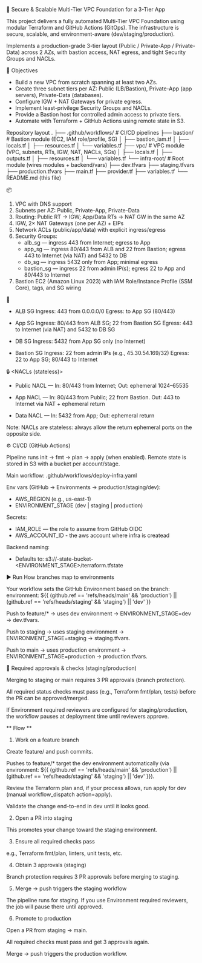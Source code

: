 🔭 Secure & Scalable Multi-Tier VPC Foundation for a 3-Tier App

This project delivers a fully automated Multi-Tier VPC Foundation using modular Terraform and GitHub Actions (GitOps). The infrastructure is secure, scalable, and environment-aware (dev/staging/production).

Implements a production-grade 3-tier layout (Public / Private-App / Private-Data) across 2 AZs, with bastion access, NAT egress, and tight Security Groups and NACLs.


🔭 Objectives

- Build a new VPC from scratch spanning at least two AZs.
- Create three subnet tiers per AZ: Public (LB/Bastion), Private-App (app servers), Private-Data (databases).
- Configure IGW + NAT Gateways for private egress.
- Implement least-privilege Security Groups and NACLs.
- Provide a Bastion host for controlled admin access to private tiers.
- Automate with Terraform + GitHub Actions using remote state in S3.


Repository layout
.
├── .github/workflows/        # CI/CD pipelines
├── bastion/                  # Bastion module (EC2, IAM role/profile, SG)
│   ├── bastion_iam.tf
│   ├── locals.tf
│   ├── resources.tf
│   └── variables.tf
├── vpc/                      # VPC module (VPC, subnets, RTs, IGW, NAT, NACLs, SGs)
│   ├── locals.tf
│   ├── outputs.tf
│   ├── resources.tf
│   └── variables.tf
└── infra-root/               # Root module (wires modules + backend/vars)
    ├── dev.tfvars
    ├── staging.tfvars
    ├── production.tfvars
    ├── main.tf
    ├── provider.tf
    ├── variables.tf
    └── README.md  (this file)


📦  <What gets created>
1) VPC with DNS support
2) Subnets per AZ: Public, Private-App, Private-Data
3) Routing: Public RT → IGW; App/Data RTs → NAT GW in the same AZ
4) IGW, 2× NAT Gateways (one per AZ) + EIPs
5) Network ACLs (public/app/data) with explicit ingress/egress
6) Security Groups:
    * alb_sg — ingress 443 from Internet; egress to App
    * app_sg — ingress 80/443 from ALB and 22 from Bastion; egress 443 to Internet (via NAT) and 5432 to DB
    * db_sg — ingress 5432 only from App; minimal egress
    * bastion_sg — ingress 22 from admin IP(s); egress 22 to App and 80/443 to Internet
7) Bastion EC2 (Amazon Linux 2023) with IAM Role/Instance Profile (SSM Core), tags, and SG wiring


🔐  <Security groups>

* ALB SG
Ingress: 443 from 0.0.0.0/0
Egress: to App SG (80/443)

* App SG
Ingress: 80/443 from ALB SG; 22 from Bastion SG
Egress: 443 to Internet (via NAT) and 5432 to DB SG

* DB SG
Ingress: 5432 from App SG only (no Internet)

* Bastion SG
Ingress: 22 from admin IPs (e.g., 45.30.54.169/32)
Egress: 22 to App SG; 80/443 to Internet


🔒 <NACLs (stateless)>

* Public NACL — In: 80/443 from Internet; Out: ephemeral 1024–65535

* App NACL — In: 80/443 from Public; 22 from Bastion. Out: 443 to Internet via NAT + ephemeral return

* Data NACL — In: 5432 from App; Out: ephemeral return


Note: NACLs are stateless: always allow the return ephemeral ports on the opposite side.



⚙️ CI/CD (GitHub Actions)

Pipeline runs init → fmt → plan → apply (when enabled).
Remote state is stored in S3 with a bucket per account/stage.

Main workflow: .github/workflows/deploy-infra.yaml

Env vars (GitHub → Environments → production/staging/dev):
   - AWS_REGION (e.g., us-east-1)
   - ENVIRONMENT_STAGE (dev | staging | production)

Secrets:
   - IAM_ROLE — the role to assume from GitHub OIDC
   - AWS_ACCOUNT_ID - the aws account where infra is createad

Backend naming:
   - Defaults to: s3://<ACCOUNT>-state-bucket-<ENVIRONMENT_STAGE>/terraform.tfstate



▶️ Run
How branches map to environments

Your workflow sets the GitHub Environment based on the branch:   
   environment: ${{ (github.ref == 'refs/heads/main' && 'production') || (github.ref == 'refs/heads/staging' && 'staging') || 'dev' }}


Push to feature/* → uses dev environment → ENVIRONMENT_STAGE=dev → dev.tfvars.

Push to staging → uses staging environment → ENVIRONMENT_STAGE=staging → staging.tfvars.

Push to main → uses production environment → ENVIRONMENT_STAGE=production → production.tfvars.


🚀 Required approvals & checks (staging/production)

Merging to staging or main requires 3 PR approvals (branch protection).

All required status checks must pass (e.g., Terraform fmt/plan, tests) before the PR can be approved/merged.

If Environment required reviewers are configured for staging/production, the workflow pauses at deployment time until reviewers approve.


** Flow **

1) Work on a feature branch

Create feature/<name> and push commits.

Pushes to feature/* target the dev environment automatically (via
environment: ${{ (github.ref == 'refs/heads/main' && 'production') || (github.ref == 'refs/heads/staging' && 'staging') || 'dev' }}).

Review the Terraform plan and, if your process allows, run apply for dev (manual workflow_dispatch action=apply).

Validate the change end-to-end in dev until it looks good.

2) Open a PR into staging

This promotes your change toward the staging environment.

3) Ensure all required checks pass

e.g., Terraform fmt/plan, linters, unit tests, etc.

4) Obtain 3 approvals (staging)

Branch protection requires 3 PR approvals before merging to staging.

5) Merge → push triggers the staging workflow

The pipeline runs for staging. If you use Environment required reviewers, the job will pause there until approved.

6) Promote to production

Open a PR from staging → main.

All required checks must pass and get 3 approvals again.

Merge → push triggers the production workflow.